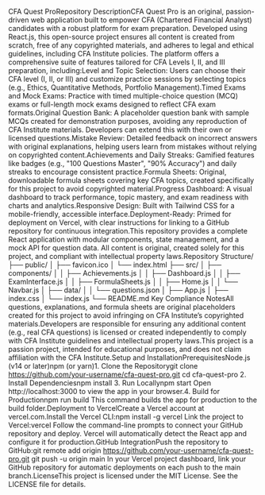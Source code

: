 CFA Quest ProRepository DescriptionCFA Quest Pro is an original, passion-driven web application built to empower CFA (Chartered Financial Analyst) candidates with a robust platform for exam preparation. Developed using React.js, this open-source project ensures all content is created from scratch, free of any copyrighted materials, and adheres to legal and ethical guidelines, including CFA Institute policies. The platform offers a comprehensive suite of features tailored for CFA Levels I, II, and III preparation, including:Level and Topic Selection: Users can choose their CFA level (I, II, or III) and customize practice sessions by selecting topics (e.g., Ethics, Quantitative Methods, Portfolio Management).Timed Exams and Mock Exams: Practice with timed multiple-choice question (MCQ) exams or full-length mock exams designed to reflect CFA exam formats.Original Question Bank: A placeholder question bank with sample MCQs created for demonstration purposes, avoiding any reproduction of CFA Institute materials. Developers can extend this with their own or licensed questions.Mistake Review: Detailed feedback on incorrect answers with original explanations, helping users learn from mistakes without relying on copyrighted content.Achievements and Daily Streaks: Gamified features like badges (e.g., "100 Questions Master", "90% Accuracy") and daily streaks to encourage consistent practice.Formula Sheets: Original, downloadable formula sheets covering key CFA topics, created specifically for this project to avoid copyrighted material.Progress Dashboard: A visual dashboard to track performance, topic mastery, and exam readiness with charts and analytics.Responsive Design: Built with Tailwind CSS for a mobile-friendly, accessible interface.Deployment-Ready: Primed for deployment on Vercel, with clear instructions for linking to a GitHub repository for continuous integration.This repository provides a complete React application with modular components, state management, and a mock API for question data. All content is original, created solely for this project, and compliant with intellectual property laws.Repository Structure/
├── public/
│   ├── favicon.ico
│   └── index.html
├── src/
│   ├── components/
│   │   ├── Achievements.js
│   │   ├── Dashboard.js
│   │   ├── ExamInterface.js
│   │   ├── FormulaSheets.js
│   │   ├── Home.js
│   │   └── Navbar.js
│   ├── data/
│   │   └── questions.json
│   ├── App.js
│   ├── index.css
│   └── index.js
└── README.md
Key Compliance NotesAll questions, explanations, and formula sheets are original placeholders created for this project to avoid infringing on CFA Institute’s copyrighted materials.Developers are responsible for ensuring any additional content (e.g., real CFA questions) is licensed or created independently to comply with CFA Institute guidelines and intellectual property laws.This project is a passion project, intended for educational purposes, and does not claim affiliation with the CFA Institute.Setup and InstallationPrerequisitesNode.js (v14 or later)npm (or yarn)1. Clone the Repositorygit clone https://github.com/your-username/cfa-quest-pro.git
cd cfa-quest-pro
2. Install Dependenciesnpm install
3. Run Locallynpm start
Open http://localhost:3000 to view the app in your browser.4. Build for Productionnpm run build
This command builds the app for production to the build folder.Deployment to VercelCreate a Vercel account at vercel.com.Install the Vercel CLI:npm install -g vercel
Link the project to Vercel:vercel
Follow the command-line prompts to connect your GitHub repository and deploy. Vercel will automatically detect the React app and configure it for production.GitHub IntegrationPush the repository to GitHub:git remote add origin https://github.com/your-username/cfa-quest-pro.git
git push -u origin main
In your Vercel project dashboard, link your GitHub repository for automatic deployments on each push to the main branch.LicenseThis project is licensed under the MIT License. See the LICENSE file for details.
